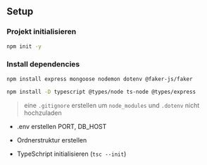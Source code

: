 ## Setup

### Projekt initialisieren

```bash
npm init -y
```

### Install dependencies

```bash
npm install express mongoose nodemon dotenv @faker-js/faker
```

```bash
npm install -D typescript @types/node ts-node @types/express
```


> eine `.gitignore` erstellen um `node_modules` und `.dotenv` nicht hochzuladen


- .env erstellen
PORT, DB_HOST

- Ordnerstruktur erstellen

- TypeSchript initialisieren (`tsc --init`)
